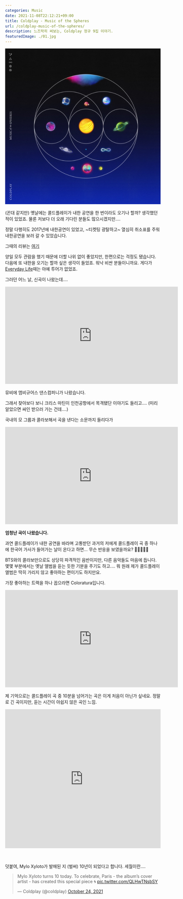 ```yaml
---
categories: Music
date: 2021-11-08T22:12:21+09:00
title: Coldplay - Music of the Spheres
url: /coldplay-music-of-the-spheres/
description: 느즈막히 써보는, Coldplay 정규 9집 이야기.
featuredImage: ./01.jpg
---
```


![Music of the Spheres cover](./01.jpg)

(꼰대 같지만) 옛날에는 콜드플레이가 내한 공연을 한 번이라도 오기나 할까? 생각했던 적이 있었죠. 물론 저보다 더 오래 기다린 분들도 많으시겠지만....

정말 다행히도 2017년에 내한공연이 있었고, ~티켓팅 광탈하고~ 열심히 취소표를 주워 내한공연을 보러 갈 수 있었습니다.

그때의 리뷰는 [여기](https://blog.niceb5y.net/coldplay-ahfod-tour-in-seoul-2017/)

양일 모두 관람을 했기 때문에 더할 나위 없이 좋았지만, 한편으로는 걱정도 됐습니다. 다음에 또 내한을 오기는 할까 싶은 생각이 들었죠. 워낙 비싼 분들이니까요. 게다가 [Everyday Life](https://blog.niceb5y.net/coldplay-everyday-life/)때는 아예 투어가 없었죠.

그러던 어느 날, 신곡이 나왔는데....

<iframe width="560" height="315" src="https://www.youtube.com/embed/3lfnR7OhZY8" title="YouTube video player" frameborder="0" allow="accelerometer; autoplay; clipboard-write; encrypted-media; gyroscope; picture-in-picture" allowfullscreen></iframe>

뮤비에 앰비규어스 댄스컴퍼니가 나왔습니다.

그래서 찾아보다 보니 크리스 마틴이 인천공항에서 목격됐단 이야기도 들리고.... (미리 알았으면 싸인 받으러 가는 건데....)

국내의 모 그룹과 콜라보해서 곡을 낸다는 소문까지 들리다가

<iframe width="560" height="315" src="https://www.youtube.com/embed/3YqPKLZF_WU" title="YouTube video player" frameborder="0" allow="accelerometer; autoplay; clipboard-write; encrypted-media; gyroscope; picture-in-picture" allowfullscreen></iframe>

**엄청난 곡이 나왔습니다.**

과연 콜드플레이가 내한 공연을 바라며 고통받던 과거의 저에게 콜드플레이 곡 중 하나에 한국어 가사가 들어가는 날이 온다고 하면... 무슨 반응을 보였을까요? 🤔🤔🤔🤔🤔

BTS와의 콜라보만으로도 상당히 파격적인 음반이지만, 다른 음악들도 마음에 듭니다. 몇몇 부분에서는 옛날 앨범을 듣는 듯한 기분을 주기도 하고.... 뭐 원래 제가 콜드플레이 앨범은 딱히 가리지 않고 좋아하는 편이기도 하지만요.

가장 좋아하는 트랙을 하나 꼽으라면 Coloratura입니다.

<iframe width="560" height="315" src="https://www.youtube.com/embed/kWUV5-frRU4" title="YouTube video player" frameborder="0" allow="accelerometer; autoplay; clipboard-write; encrypted-media; gyroscope; picture-in-picture" allowfullscreen></iframe>

제 기억으로는 콜드플레이 곡 중 10분을 넘어가는 곡은 이게 처음이 아닌가 싶네요. 정말로 긴 곡이지만, 듣는 시간이 아쉽지 않은 곡인 느낌.

<iframe allow="autoplay *; encrypted-media *; fullscreen *" frameborder="0" height="450" style="width:100%;max-width:660px;overflow:hidden;background:transparent;" sandbox="allow-forms allow-popups allow-same-origin allow-scripts allow-storage-access-by-user-activation allow-top-navigation-by-user-activation" src="https://embed.music.apple.com/kr/album/music-of-the-spheres/1576349937"></iframe>

&nbsp;

덧붙여, Mylo Xyloto가 발매된 지 (벌써) 10년이 되었다고 합니다. 세월이란....

<blockquote class="twitter-tweet"><p lang="en" dir="ltr">Mylo Xyloto turns 10 today. To celebrate, Paris - the album’s cover artist - has created this special piece 🌀 <a href="https://t.co/QLHwTNsbSY">pic.twitter.com/QLHwTNsbSY</a></p>&mdash; Coldplay (@coldplay) <a href="https://twitter.com/coldplay/status/1452207311607509004?ref_src=twsrc%5Etfw">October 24, 2021</a></blockquote> <script async src="https://platform.twitter.com/widgets.js" charset="utf-8"></script>
